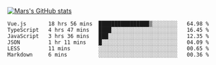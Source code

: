 [![Mars's GitHub stats](https://github-readme-stats.vercel.app/api?username=unbrain)](https://github.com/unbrain/github-readme-stats)

<!--START_SECTION:waka-->

```text
Vue.js       18 hrs 56 mins  ████████████████▒░░░░░░░░   64.98 %
TypeScript   4 hrs 47 mins   ████░░░░░░░░░░░░░░░░░░░░░   16.45 %
JavaScript   3 hrs 36 mins   ███░░░░░░░░░░░░░░░░░░░░░░   12.35 %
JSON         1 hr 11 mins    █░░░░░░░░░░░░░░░░░░░░░░░░   04.09 %
LESS         11 mins         ░░░░░░░░░░░░░░░░░░░░░░░░░   00.65 %
Markdown     6 mins          ░░░░░░░░░░░░░░░░░░░░░░░░░   00.36 %
```

<!--END_SECTION:waka-->
